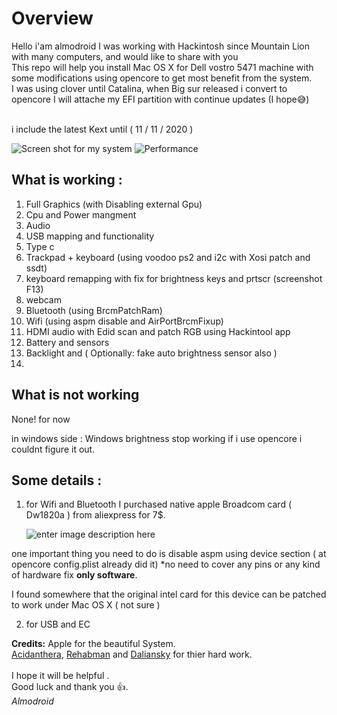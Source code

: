 ﻿# Overview
Hello i'am almodroid I was working with Hackintosh since Mountain Lion with many computers, and would like to share with you\
This repo will help you install Mac OS X for Dell vostro 5471 machine with some modifications using opencore to get most benefit from the system.\
I was using clover until Catalina, when Big sur released i convert to opencore I will attache my EFI partition with continue updates (I hope😅)  

\
i include the latest Kext until ( 11 / 11 / 2020 )

![Screen shot for my system](https://raw.githubusercontent.com/almodroid/Dell-vostro-5471-hackintosh/main/Screenshot2.png)
![Performance](https://raw.githubusercontent.com/almodroid/Dell-vostro-5471-hackintosh/main/Screenshot1.png)
## What is working :
 1. Full Graphics (with Disabling external Gpu)
 2. Cpu and Power mangment
 3. Audio
 4. USB mapping and functionality
 5. Type c
 6. Trackpad + keyboard (using voodoo ps2 and i2c with Xosi patch and ssdt) 
 7. keyboard remapping with fix for brightness keys and prtscr (screenshot F13)
 8. webcam 
 9. Bluetooth (using BrcmPatchRam) 
 10. Wifi (using aspm disable and AirPortBrcmFixup)
 11. HDMI audio with Edid scan and patch RGB using Hackintool app
 12. Battery and sensors
 13. Backlight and ( Optionally: fake auto brightness sensor also )
 14. 

## What is not working 
None! for now 

in windows side :
Windows brightness stop working if i use opencore i couldnt figure it out. 

## Some details :

1. for Wifi and Bluetooth I purchased native apple Broadcom card ( Dw1820a )
from aliexpress for 7$.
   
   ![enter image description here](https://osxlatitude.com/uploads/monthly_2019_05/DW1820A_CN-08PKF4.jpg.2f57e855741f3797816a71423155cbde.jpg)
 
 one important thing you need to do is disable aspm using device section ( at opencore config.plist already did it)
 *no need to cover any pins or any kind of hardware fix **only software**.

I found somewhere that the original intel card for this device can be patched to work under Mac OS X ( not sure )

2. for USB and EC
 
**Credits:** 
Apple for the beautiful System.\
[Acidanthera](https://github.com/acidanthera), [Rehabman](https://github.com/RehabMan) and [Daliansky](https://github.com/daliansky) for thier hard work.\
\
I hope it will be helpful .\
Good luck and thank you 👍.\
*Almodroid*
